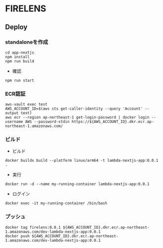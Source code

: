 # FIRELENS

## Deploy

### standaloneを作成
```
cd app-nextjs
npm install
npm run build
```
* 確認
```
npm run start
```

### ECR認証
```
aws-vault exec test
AWS_ACCOUNT_ID=$(aws sts get-caller-identity --query 'Account' --output text)
aws ecr --region ap-northeast-1 get-login-password | docker login --username AWS --password-stdin https://${AWS_ACCOUNT_ID}.dkr.ecr.ap-northeast-1.amazonaws.com/
```

### ビルド
* ビルド
```
docker buildx build --platform linux/arm64 -t lambda-nextjs-app:0.0.1 .
```
* 実行
```
docker run -d --name my-running-container lambda-nextjs-app:0.0.1
```
* ログイン
```
docker exec -it my-running-container /bin/bash
```

### プッシュ
```
docker tag firelens:0.0.1 ${AWS_ACCOUNT_ID}.dkr.ecr.ap-northeast-1.amazonaws.com/dev-lambda-nextjs-app:0.0.1
docker push ${AWS_ACCOUNT_ID}.dkr.ecr.ap-northeast-1.amazonaws.com/dev-lambda-nextjs-app:0.0.1
```
